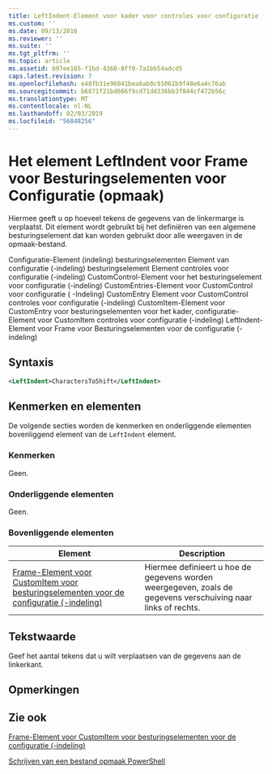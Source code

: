 ```yaml
---
title: LeftIndent-Element voor kader voor controles voor configuratie (-indeling) | Microsoft Docs
ms.custom: ''
ms.date: 09/13/2016
ms.reviewer: ''
ms.suite: ''
ms.tgt_pltfrm: ''
ms.topic: article
ms.assetid: b97ee165-f1bd-4360-8ff0-7a1bb54adcd5
caps.latest.revision: 7
ms.openlocfilehash: e48fb31e96041bea6ab0c91061b9f48e6a4c76ab
ms.sourcegitcommit: b6871f21bd666f9cd71dd336bb3f844cf472b56c
ms.translationtype: MT
ms.contentlocale: nl-NL
ms.lasthandoff: 02/03/2019
ms.locfileid: "56848256"
---
```

# <a name="leftindent-element-for-frame-for-controls-for-configuration-format"></a>Het element LeftIndent voor Frame voor Besturingselementen voor Configuratie (opmaak)

Hiermee geeft u op hoeveel tekens de gegevens van de linkermarge is verplaatst. Dit element wordt gebruikt bij het definiëren van een algemene besturingselement dat kan worden gebruikt door alle weergaven in de opmaak-bestand.

Configuratie-Element (indeling) besturingselementen Element van configuratie (-indeling) besturingselement Element controles voor configuratie (-indeling) CustomControl-Element voor het besturingselement voor configuratie (-indeling) CustomEntries-Element voor CustomControl voor configuratie ( -Indeling) CustomEntry Element voor CustomControl controles voor configuratie (-indeling) CustomItem-Element voor CustomEntry voor besturingselementen voor het kader, configuratie-Element voor CustomItem controles voor configuratie (-indeling) LeftIndent-Element voor Frame voor Besturingselementen voor de configuratie (-indeling)

## <a name="syntax"></a>Syntaxis

```xml
<LeftIndent>CharactersToShift</LeftIndent>
```

## <a name="attributes-and-elements"></a>Kenmerken en elementen

De volgende secties worden de kenmerken en onderliggende elementen bovenliggend element van de `LeftIndent` element.

### <a name="attributes"></a>Kenmerken

Geen.

### <a name="child-elements"></a>Onderliggende elementen

Geen.

### <a name="parent-elements"></a>Bovenliggende elementen

|Element|Description|
|-------------|-----------------|
|[Frame-Element voor CustomItem voor besturingselementen voor de configuratie (-indeling)](./frame-element-for-customitem-for-controls-for-configuration-format.md)|Hiermee definieert u hoe de gegevens worden weergegeven, zoals de gegevens verschuiving naar links of rechts.|

## <a name="text-value"></a>Tekstwaarde

Geef het aantal tekens dat u wilt verplaatsen van de gegevens aan de linkerkant.

## <a name="remarks"></a>Opmerkingen

## <a name="see-also"></a>Zie ook

[Frame-Element voor CustomItem voor besturingselementen voor de configuratie (-indeling)](./frame-element-for-customitem-for-controls-for-configuration-format.md)

[Schrijven van een bestand opmaak PowerShell](./writing-a-powershell-formatting-file.md)
